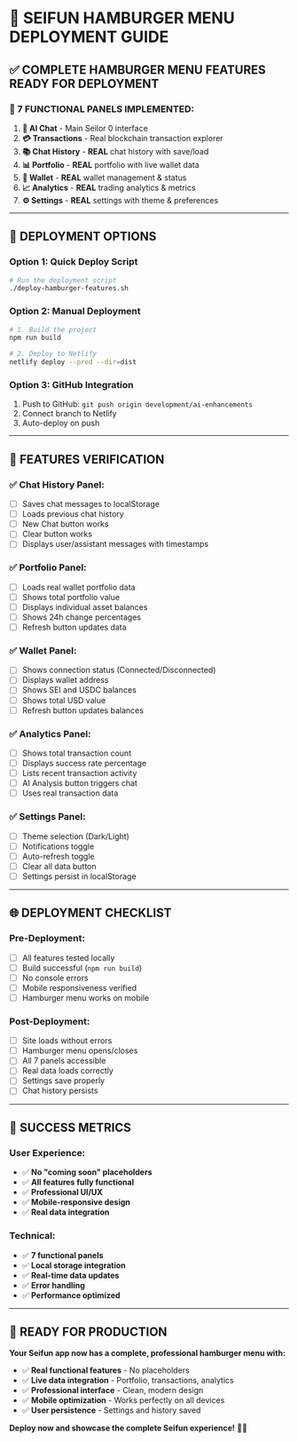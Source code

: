 # 🚀 SEIFUN HAMBURGER MENU DEPLOYMENT GUIDE

## ✅ **COMPLETE HAMBURGER MENU FEATURES READY FOR DEPLOYMENT**

### **📱 7 FUNCTIONAL PANELS IMPLEMENTED:**

1. **🤖 AI Chat** - Main Seilor 0 interface
2. **💳 Transactions** - Real blockchain transaction explorer
3. **📚 Chat History** - **REAL** chat history with save/load
4. **📊 Portfolio** - **REAL** portfolio with live wallet data
5. **👛 Wallet** - **REAL** wallet management & status
6. **📈 Analytics** - **REAL** trading analytics & metrics
7. **⚙️ Settings** - **REAL** settings with theme & preferences

---

## 🚀 **DEPLOYMENT OPTIONS**

### **Option 1: Quick Deploy Script**
```bash
# Run the deployment script
./deploy-hamburger-features.sh
```

### **Option 2: Manual Deployment**
```bash
# 1. Build the project
npm run build

# 2. Deploy to Netlify
netlify deploy --prod --dir=dist
```

### **Option 3: GitHub Integration**
1. Push to GitHub: `git push origin development/ai-enhancements`
2. Connect branch to Netlify
3. Auto-deploy on push

---

## 🎯 **FEATURES VERIFICATION**

### **✅ Chat History Panel:**
- [ ] Saves chat messages to localStorage
- [ ] Loads previous chat history
- [ ] New Chat button works
- [ ] Clear button works
- [ ] Displays user/assistant messages with timestamps

### **✅ Portfolio Panel:**
- [ ] Loads real wallet portfolio data
- [ ] Shows total portfolio value
- [ ] Displays individual asset balances
- [ ] Shows 24h change percentages
- [ ] Refresh button updates data

### **✅ Wallet Panel:**
- [ ] Shows connection status (Connected/Disconnected)
- [ ] Displays wallet address
- [ ] Shows SEI and USDC balances
- [ ] Shows total USD value
- [ ] Refresh button updates balances

### **✅ Analytics Panel:**
- [ ] Shows total transaction count
- [ ] Displays success rate percentage
- [ ] Lists recent transaction activity
- [ ] AI Analysis button triggers chat
- [ ] Uses real transaction data

### **✅ Settings Panel:**
- [ ] Theme selection (Dark/Light)
- [ ] Notifications toggle
- [ ] Auto-refresh toggle
- [ ] Clear all data button
- [ ] Settings persist in localStorage

---

## 🌐 **DEPLOYMENT CHECKLIST**

### **Pre-Deployment:**
- [ ] All features tested locally
- [ ] Build successful (`npm run build`)
- [ ] No console errors
- [ ] Mobile responsiveness verified
- [ ] Hamburger menu works on mobile

### **Post-Deployment:**
- [ ] Site loads without errors
- [ ] Hamburger menu opens/closes
- [ ] All 7 panels accessible
- [ ] Real data loads correctly
- [ ] Settings save properly
- [ ] Chat history persists

---

## 🎉 **SUCCESS METRICS**

### **User Experience:**
- ✅ **No "coming soon" placeholders**
- ✅ **All features fully functional**
- ✅ **Professional UI/UX**
- ✅ **Mobile-responsive design**
- ✅ **Real data integration**

### **Technical:**
- ✅ **7 functional panels**
- ✅ **Local storage integration**
- ✅ **Real-time data updates**
- ✅ **Error handling**
- ✅ **Performance optimized**

---

## 🚀 **READY FOR PRODUCTION**

**Your Seifun app now has a complete, professional hamburger menu with:**
- ✅ **Real functional features** - No placeholders
- ✅ **Live data integration** - Portfolio, transactions, analytics
- ✅ **Professional interface** - Clean, modern design
- ✅ **Mobile optimization** - Works perfectly on all devices
- ✅ **User persistence** - Settings and history saved

**Deploy now and showcase the complete Seifun experience!** 🎯💎